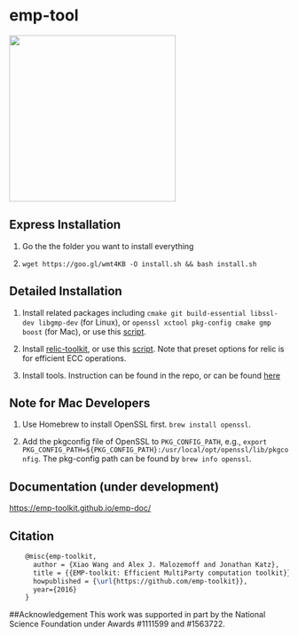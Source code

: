 # emp-tool
<img src="https://raw.githubusercontent.com/emp-toolkit/emp-readme/master/art/logo-full.jpg" width=300px/>

## Express Installation

1. Go the the folder you want to install everything

2. `wget https://goo.gl/wmt4KB -O install.sh && bash install.sh`

## Detailed Installation

1. Install related packages including `cmake git build-essential libssl-dev libgmp-dev` (for Linux), or `openssl xctool pkg-config cmake gmp boost` (for Mac), or use this [script](https://github.com/emp-toolkit/emp-readme/blob/master/scripts/install_packages.sh).

2. Install [relic-toolkit](https://github.com/relic-toolkit/relic), or use this [script](https://github.com/emp-toolkit/emp-readme/blob/master/scripts/install_relic.sh).
Note that preset options for relic is for efficient ECC operations.

3. Install tools. Instruction can be found in the repo, or can be found [here](https://github.com/emp-toolkit/emp-readme/tree/master/scripts)

## Note for Mac Developers

1. Use Homebrew to install OpenSSL first. `brew install openssl`.

2. Add the pkgconfig file of OpenSSL to `PKG_CONFIG_PATH`, e.g., `export PKG_CONFIG_PATH=${PKG_CONFIG_PATH}:/usr/local/opt/openssl/lib/pkgconfig`. The pkg-config path can be found by `brew info openssl`.

## Documentation (under development)

https://emp-toolkit.github.io/emp-doc/

## Citation
```latex
    @misc{emp-toolkit,
      author = {Xiao Wang and Alex J. Malozemoff and Jonathan Katz},
      title = {{EMP-toolkit: Efficient MultiParty computation toolkit}},
      howpublished = {\url{https://github.com/emp-toolkit}},
      year={2016}
    }
```
##Acknowledgement
This work was supported in part by the National Science Foundation under Awards #1111599 and #1563722.
